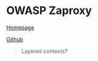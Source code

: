 # OWASP Zaproxy

[Homepage](https://www.owasp.org/index.php/OWASP_Zed_Attack_Proxy_Project)

[Github](https://github.com/zaproxy/zaproxy/)

> Layered contexts?
